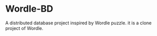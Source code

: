 # Wordle-BD
A distributed database project inspired by Wordle puzzle. it is a clone project of Wordle.
